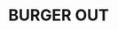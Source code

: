 ---
title: "BURGER OUT"
description: "BURGER OUT"
layout: shop
keywords:
  - 美食競賽
  - 台灣美食
  - 美食精選
datePublished: "2025-06-30"
dateModified: "2025-07-06"
city: "台北市"
district: "信義區"
address: "台北市信義區忠孝東路四段553巷22弄2號"
phone: "0227566860"
geo: "25.043165741931137, 121.5630643935445"
google_map: "https://maps.app.goo.gl/ARbMSjrkXdAK9tds8"
footinder: "https://footinder.com.tw/%E5%8F%B0%E5%8C%97%E5%B8%82%E4%BF%A1%E7%BE%A9%E5%8D%80/36899/"
official: "https://www.instagram.com/burgerout/"
award:
  - name: "500盤"
    year: "2024"
    entries:
      - dishes:
          - "是拉差美乃滋炸雞漢堡"

---